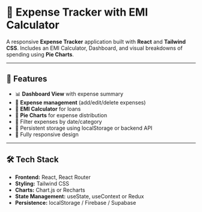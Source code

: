 # 💸 Expense Tracker with EMI Calculator

A responsive **Expense Tracker** application built with **React** and **Tailwind CSS**. Includes an EMI Calculator, Dashboard, and visual breakdowns of spending using **Pie Charts**.

---

## 🚀 Features

- 📊 **Dashboard View** with expense summary
- 🧾 **Expense management** (add/edit/delete expenses)
- 🧮 **EMI Calculator** for loans
- 🥧 **Pie Charts** for expense distribution
- 📆 Filter expenses by date/category
- 💾 Persistent storage using localStorage or backend API
- 📱 Fully responsive design

---

## 🛠️ Tech Stack

- **Frontend:** React, React Router
- **Styling:** Tailwind CSS
- **Charts:** Chart.js or Recharts
- **State Management:** useState, useContext or Redux
- **Persistence:** localStorage / Firebase / Supabase

